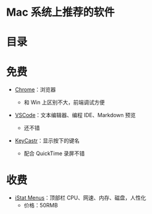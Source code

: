# Mac 系统上推荐的软件

# 目录

<!--ts-->
<!--te-->

# 免费

- [Chrome](https://www.google.com/intl/en/chrome/browser/desktop/index.html?standalone=1)：浏览器

  - 和 Win 上区别不大，前端调试方便

- [VSCode](https://code.visualstudio.com/)：文本编辑器、编程 IDE、Markdown 预览

  - 还不错

- [KeyCastr](https://github.com/keycastr/keycastr)：显示按下的键名
  - 配合 QuickTime 录屏不错

# 收费

- [iStat Menus](https://bjango.com/mac/istatmenus/)：顶部栏 CPU、网速、内存、磁盘，人性化
  - 价格：50RMB
